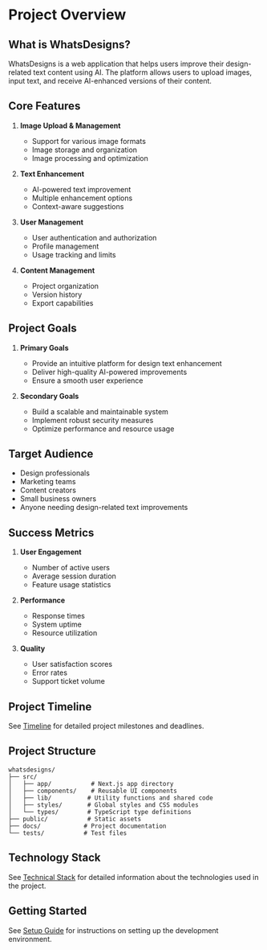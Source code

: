 # Project Overview

## What is WhatsDesigns?

WhatsDesigns is a web application that helps users improve their design-related text content using AI. The platform allows users to upload images, input text, and receive AI-enhanced versions of their content.

## Core Features

1. **Image Upload & Management**
   - Support for various image formats
   - Image storage and organization
   - Image processing and optimization

2. **Text Enhancement**
   - AI-powered text improvement
   - Multiple enhancement options
   - Context-aware suggestions

3. **User Management**
   - User authentication and authorization
   - Profile management
   - Usage tracking and limits

4. **Content Management**
   - Project organization
   - Version history
   - Export capabilities

## Project Goals

1. **Primary Goals**
   - Provide an intuitive platform for design text enhancement
   - Deliver high-quality AI-powered improvements
   - Ensure a smooth user experience

2. **Secondary Goals**
   - Build a scalable and maintainable system
   - Implement robust security measures
   - Optimize performance and resource usage

## Target Audience

- Design professionals
- Marketing teams
- Content creators
- Small business owners
- Anyone needing design-related text improvements

## Success Metrics

1. **User Engagement**
   - Number of active users
   - Average session duration
   - Feature usage statistics

2. **Performance**
   - Response times
   - System uptime
   - Resource utilization

3. **Quality**
   - User satisfaction scores
   - Error rates
   - Support ticket volume

## Project Timeline

See [Timeline](./timeline.md) for detailed project milestones and deadlines.

## Project Structure

```
whatsdesigns/
├── src/
│   ├── app/           # Next.js app directory
│   ├── components/    # Reusable UI components
│   ├── lib/          # Utility functions and shared code
│   ├── styles/       # Global styles and CSS modules
│   └── types/        # TypeScript type definitions
├── public/           # Static assets
├── docs/            # Project documentation
└── tests/           # Test files
```

## Technology Stack

See [Technical Stack](./technical-stack.md) for detailed information about the technologies used in the project.

## Getting Started

See [Setup Guide](./setup-guide.md) for instructions on setting up the development environment. 